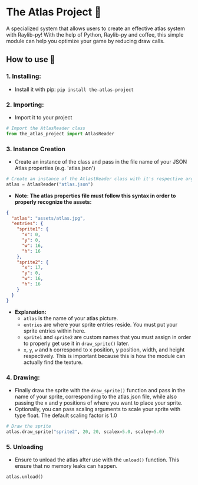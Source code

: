 # The Atlas Project 📖
A specialized system that allows users to create an effective atlas system with Raylib-py! With the help of Python, Raylib-py and coffee, this simple module can help you optimize your game by reducing draw calls.

## How to use 🚀
### 1. Installing:
   - Install it with pip: `pip install the-atlas-project`

### 2. Importing:
- Import it to your project
```python
# Import the AtlasReader class
from the_atlas_project import AtlasReader
```

### 3. Instance Creation
- Create an instance of the class and pass in the file name of your JSON Atlas properties (e.g. 'atlas.json')
```python
# Create an instance of the AtlastReader class with it's respective arguments
atlas = AtlasReader("atlas.json")
```


- **Note: The atlas properties file must follow this syntax in order to properly recognize the assets:**
```json
{
  "atlas": "assets/atlas.jpg",
  "entries": {
    "sprite1": {
      "x": 0,
      "y": 0,
      "w": 16,
      "h": 16
    },
    "sprite2": {
      "x": 17,
      "y": 0,
      "w": 16,
      "h": 16
    }
  }
}
```
- **Explanation:**
  - `atlas` is the name of your atlas picture.
  - `entries` are where your sprite entries reside. You must put your sprite entries within here.
  - `sprite1` and `sprite2` are custom names that you must assign in order to properly get use it in `draw_sprite()` later.
  - `x`, `y`, `w` and `h` correspond to x position, y position, width, and height respectively. This is important because this is how the module can actually find the texture.

### 4. Drawing:
- Finally draw the sprite with the `draw_sprite()` function and pass in the name of your sprite, corresponding to the atlas.json file, while also passing the x and y positions of where you want to place your sprite.
- Optionally, you can pass scaling arguments to scale your sprite with type float. The default scaling factor is 1.0
``` python
# Draw the sprite
atlas.draw_sprite("sprite2", 20, 20, scalex=5.0, scaley=5.0)
```

### 5. Unloading
- Ensure to unload the atlas after use with the `unload()` function. This ensure that no memory leaks can happen.
```python
atlas.unload()
```